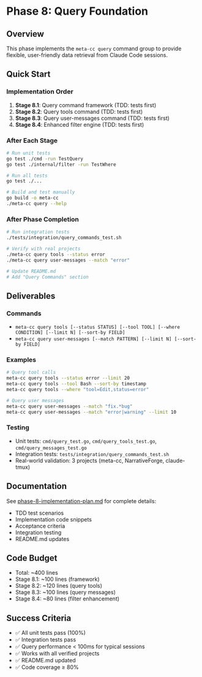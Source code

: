 # Phase 8: Query Foundation

## Overview

This phase implements the `meta-cc query` command group to provide flexible, user-friendly data retrieval from Claude Code sessions.

## Quick Start

### Implementation Order

1. **Stage 8.1**: Query command framework (TDD: tests first)
2. **Stage 8.2**: Query tools command (TDD: tests first)
3. **Stage 8.3**: Query user-messages command (TDD: tests first)
4. **Stage 8.4**: Enhanced filter engine (TDD: tests first)

### After Each Stage

```bash
# Run unit tests
go test ./cmd -run TestQuery
go test ./internal/filter -run TestWhere

# Run all tests
go test ./...

# Build and test manually
go build -o meta-cc
./meta-cc query --help
```

### After Phase Completion

```bash
# Run integration tests
./tests/integration/query_commands_test.sh

# Verify with real projects
./meta-cc query tools --status error
./meta-cc query user-messages --match "error"

# Update README.md
# Add "Query Commands" section
```

## Deliverables

### Commands

- `meta-cc query tools [--status STATUS] [--tool TOOL] [--where CONDITION] [--limit N] [--sort-by FIELD]`
- `meta-cc query user-messages [--match PATTERN] [--limit N] [--sort-by FIELD]`

### Examples

```bash
# Query tool calls
meta-cc query tools --status error --limit 20
meta-cc query tools --tool Bash --sort-by timestamp
meta-cc query tools --where "tool=Edit,status=error"

# Query user messages
meta-cc query user-messages --match "fix.*bug"
meta-cc query user-messages --match "error|warning" --limit 10
```

### Testing

- Unit tests: `cmd/query_test.go`, `cmd/query_tools_test.go`, `cmd/query_messages_test.go`
- Integration tests: `tests/integration/query_commands_test.sh`
- Real-world validation: 3 projects (meta-cc, NarrativeForge, claude-tmux)

## Documentation

See [phase-8-implementation-plan.md](./phase-8-implementation-plan.md) for complete details:
- TDD test scenarios
- Implementation code snippets
- Acceptance criteria
- Integration testing
- README.md updates

## Code Budget

- Total: ~400 lines
- Stage 8.1: ~100 lines (framework)
- Stage 8.2: ~120 lines (query tools)
- Stage 8.3: ~100 lines (query messages)
- Stage 8.4: ~80 lines (filter enhancement)

## Success Criteria

- ✅ All unit tests pass (100%)
- ✅ Integration tests pass
- ✅ Query performance < 100ms for typical sessions
- ✅ Works with all verified projects
- ✅ README.md updated
- ✅ Code coverage ≥ 80%
